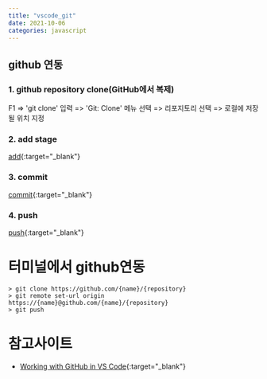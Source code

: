 ```yaml
---
title: "vscode_git"
date: 2021-10-06
categories: javascript  
---
```


## github 연동

### 1. github repository clone(GitHub에서 복제)
F1  => 'git clone' 입력  => 'Git: Clone' 메뉴 선택   => 리포지토리 선택  => 로컬에 저장될 위치 지정

### 2. add stage
[add](/img/vs_git_01.png){:target="_blank"}  

### 3. commit
[commit](/img/vs_git_02.png){:target="_blank"}  

### 4. push
[push](/img/vs_git_03.png){:target="_blank"}  


# 터미널에서 github연동  
```
> git clone https://github.com/{name}/{repository}
> git remote set-url origin https://{name}@github.com/{name}/{repository}
> git push
```

# 참고사이트  
* [Working with GitHub in VS Code](https://code.visualstudio.com/docs/editor/github){:target="_blank"} 